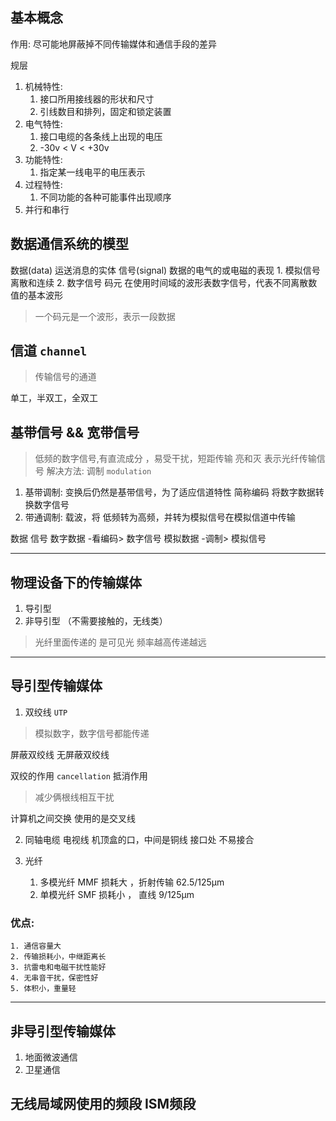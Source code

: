 ## 基本概念

作用: 尽可能地屏蔽掉不同传输媒体和通信手段的差异

规层
1. 机械特性:
    1. 接口所用接线器的形状和尺寸
    2. 引线数目和排列，固定和锁定装置
2. 电气特性:
    1. 接口电缆的各条线上出现的电压
    2. -30v < V < +30v
3. 功能特性:
    1. 指定某一线电平的电压表示
4. 过程特性:
    1. 不同功能的各种可能事件出现顺序
5. 并行和串行
   
## 数据通信系统的模型

数据(data) 运送消息的实体
信号(signal) 数据的电气的或电磁的表现
    1. 模拟信号  离散和连续
    2. 数字信号
码元 在使用时间域的波形表数字信号，代表不同离散数值的基本波形
> 一个码元是一个波形，表示一段数据

## 信道 `channel`
> 传输信号的通道

单工，半双工，全双工

## 基带信号 && 宽带信号

> 低频的数字信号,有直流成分 ，易受干扰，短距传输
> 亮和灭 表示光纤传输信号
解决方法: 调制 `modulation`
1. 基带调制: 变换后仍然是基带信号，为了适应信道特性 简称编码
    将数字数据转换数字信号
2. 带通调制: 
    载波，将 低频转为高频，并转为模拟信号在模拟信道中传输

数据              信号
数字数据 -看编码> 数字信号
模拟数据 -调制>  模拟信号

-------------------------------------

## 物理设备下的传输媒体
1. 导引型
2. 非导引型 （不需要接触的，无线类）

> 光纤里面传递的 是可见光
频率越高传递越远

--------------------------
## 导引型传输媒体

1. 双绞线 `UTP`
> 模拟数字，数字信号都能传递

屏蔽双绞线 无屏蔽双绞线

双绞的作用 `cancellation` 抵消作用 
> 减少俩根线相互干扰

计算机之间交换 使用的是交叉线

2. 同轴电缆
电视线 机顶盒的口，中间是铜线 
接口处 不易接合

3. 光纤 
    1. 多模光纤 MMF 损耗大 ，折射传输
        62.5/125µm
    2. 单模光纤 SMF 损耗小 ， 直线
        9/125µm
### 优点:
    1. 通信容量大
    2. 传输损耗小，中继距离长
    3. 抗雷电和电磁干扰性能好
    4. 无串音干扰，保密性好
    5. 体积小，重量轻 

----------------------------
## 非导引型传输媒体

1. 地面微波通信
2. 卫星通信

## 无线局域网使用的频段 ISM频段
